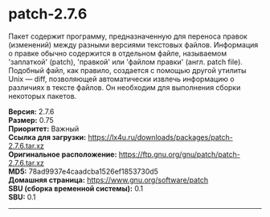 # patch-2.7.6

Пакет содержит программу, предназначенную для переноса правок (изменений) между разными версиями текстовых файлов. Информация о правке обычно содержится в отдельном файле, называемом 'заплаткой' (patch), 'правкой' или 'файлом правки' (англ. patch file). Подобный файл, как правило, создается с помощью другой утилиты Unix — diff, позволяющей автоматически извлечь информацию о различиях в тексте файлов. Он необходим для выполнения сборки некоторых пакетов.

**Версия:** 2.7.6
<br />
**Размер:** 0.75
<br />
**Приоритет:** Важный
<br />
**Ссылка для загрузки:** https://lx4u.ru/downloads/packages/patch-2.7.6.tar.xz
<br />
**Оригинальное расположение:** https://ftp.gnu.org/gnu/patch/patch-2.7.6.tar.xz
<br />
**MD5:** 78ad9937e4caadcba1526ef1853730d5
<br />
**Домашняя страница:** https://www.gnu.org/software/patch
        <br />
**SBU (сборка временной системы):** 0.1
<br />
**SBU:** 0.1

***
            
